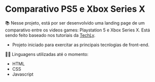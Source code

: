 # Comparativo PS5 e Xbox Series X

 📚 Nesse projeto, está por ser desenvolvido uma landing page de um comparativo entre os videos games: Playstation 5 e Xbox Series X. Está sendo feito baseado nos tutoriais da [TechLy](https://www.youtube.com/channel/UC3rU2a5u_XPup2M3vOjUjkg/videos).

 * Projeto iniciado para exercitar as principais tecnlogias de front-end.

👩‍💻 Linguagens utilizadas até o momento:
* HTML
* CSS
* Javascript

